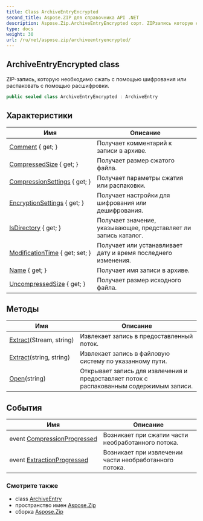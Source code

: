 ```yaml
---
title: Class ArchiveEntryEncrypted
second_title: Aspose.ZIP для справочника API .NET
description: Aspose.Zip.ArchiveEntryEncrypted сорт. ZIPзапись которую необходимо сжать с помощью шифрования или распаковать с помощью расшифровки.
type: docs
weight: 30
url: /ru/net/aspose.zip/archiveentryencrypted/
---
```

## ArchiveEntryEncrypted class

ZIP-запись, которую необходимо сжать с помощью шифрования или распаковать с помощью расшифровки.

```csharp
public sealed class ArchiveEntryEncrypted : ArchiveEntry
```

## Характеристики

| Имя | Описание |
| --- | --- |
| [Comment](../../aspose.zip/archiveentry/comment/) { get; } | Получает комментарий к записи в архиве. |
| [CompressedSize](../../aspose.zip/archiveentry/compressedsize/) { get; } | Получает размер сжатого файла. |
| [CompressionSettings](../../aspose.zip/archiveentry/compressionsettings/) { get; } | Получает параметры сжатия или распаковки. |
| [EncryptionSettings](../../aspose.zip/archiveentryencrypted/encryptionsettings/) { get; } | Получает настройки для шифрования или дешифрования. |
| [IsDirectory](../../aspose.zip/archiveentry/isdirectory/) { get; } | Получает значение, указывающее, представляет ли запись каталог. |
| [ModificationTime](../../aspose.zip/archiveentry/modificationtime/) { get; set; } | Получает или устанавливает дату и время последнего изменения. |
| [Name](../../aspose.zip/archiveentry/name/) { get; } | Получает имя записи в архиве. |
| [UncompressedSize](../../aspose.zip/archiveentry/uncompressedsize/) { get; } | Получает размер исходного файла. |

## Методы

| Имя | Описание |
| --- | --- |
| [Extract](../../aspose.zip/archiveentry/extract/)(Stream, string) | Извлекает запись в предоставленный поток. |
| [Extract](../../aspose.zip/archiveentry/extract/)(string, string) | Извлекает запись в файловую систему по указанному пути. |
| [Open](../../aspose.zip/archiveentry/open/)(string) | Открывает запись для извлечения и предоставляет поток с распакованным содержимым записи. |

## События

| Имя | Описание |
| --- | --- |
| event [CompressionProgressed](../../aspose.zip/archiveentry/compressionprogressed/) | Возникает при сжатии части необработанного потока. |
| event [ExtractionProgressed](../../aspose.zip/archiveentry/extractionprogressed/) | Возникает при извлечении части необработанного потока. |

### Смотрите также

* class [ArchiveEntry](../archiveentry/)
* пространство имен [Aspose.Zip](../../aspose.zip/)
* сборка [Aspose.Zip](../../)


